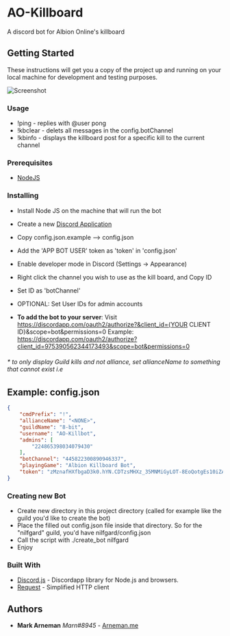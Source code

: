 # AO-Killboard

A discord bot for Albion Online's killboard

## Getting Started

These instructions will get you a copy of the project up and running on your local machine for development and testing purposes.

![Screenshot](https://i.imgur.com/gLnvJpX.png)

### Usage
* !ping - replies with @user pong
* !kbclear - delets all messages in the config.botChannel
* !kbinfo <eventId> - displays the killboard post for a specific kill to the current channel

### Prerequisites

* [NodeJS](https://nodejs.org/)

### Installing
* Install Node JS on the machine that will run the bot
* Create a new [Discord Application](https://discordapp.com/developers/applications/me)
* Copy config.json.example --> config.json
* Add the 'APP BOT USER' token as 'token' in 'config.json'
* Enable developer mode in Discord (Settings -> Appearance)
* Right click the channel you wish to use as the kill board, and Copy ID
* Set ID as 'botChannel'
* OPTIONAL: Set User IDs for admin accounts

* **To add the bot to your server**: 
Visit https://discordapp.com/oauth2/authorize?&client_id={YOUR CLIENT ID}&scope=bot&permissions=0
Example: https://discordapp.com/oauth2/authorize?client_id=975390562344173493&scope=bot&permissions=0

###### * to only display Guild kills and not alliance, set allianceName to something that cannot exist i.e <NONE>

Example: config.json
--
```json
{
	"cmdPrefix": "!",
	"allianceName": "<NONE>",
	"guildName": "8-bit",
	"username": "AO-Killbot",
	"admins": [
		"224865398034079430"
	],
	"botChannel": "445822300890946337",
	"playingGame": "Albion Killboard Bot",
	"token": "zMznafHXfbgaD3k0.hYN.CDTzsMHXz_35MNMiGyLOT-8EoQotgEs10iZAa7"
}
```

### Creating new Bot
* Create new directory in this project directory (called for example like the guild you'd like to create the bot)
* Place the filled out config.json file inside that directory. So for the "nilfgard" guild, you'd have nilfgard/config.json
* Call the script with ./create_bot nilfgard
* Enjoy

### Built With

* [Discord.js](https://github.com/hydrabolt/discord.js/) - Discordapp library for Node.js and browsers.
* [Request](https://github.com/request/request) - Simplified HTTP client

## Authors

* **Mark Arneman** *Marn#8945* - [Arneman.me](http://arneman.me)

